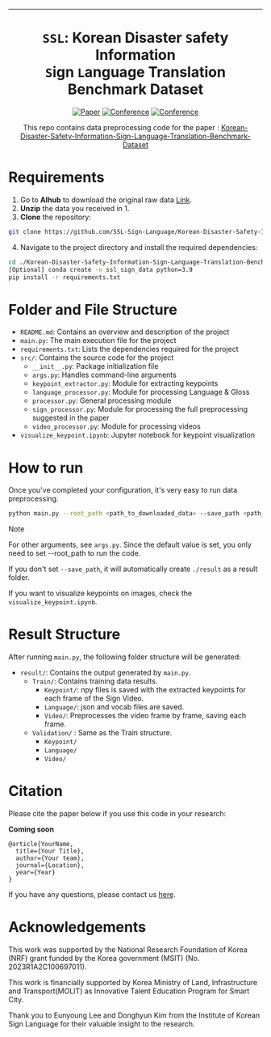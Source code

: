 --- 
<div align="center">    
  
# `SSL`: Korean Disaster `S`afety Information<br>`S`ign `L`anguage Translation Benchmark Dataset   

[![Paper](http://img.shields.io/badge/paper-arxiv.1001.2234-B31B1B.svg)](http://smartweb.yonsei.ac.kr/)
[![Conference](http://img.shields.io/badge/COLING-2024-4b44ce.svg)](https://lrec-coling-2024.org/)
[![Conference](https://img.shields.io/badge/LREC-2024-4b44ce.svg)](https://lrec-coling-2024.org/)

This repo contains data preprocessing code for the paper : [Korean-Disaster-Safety-Information-Sign-Language-Translation-Benchmark-Dataset]()
</div>

# Requirements  
1. Go to **AIhub** to download the original raw data [Link](https://www.aihub.or.kr/aihubdata/data/view.do?currMenu=115&topMenu=100&aihubDataSe=realm&dataSetSn=636).
2. **Unzip** the data you received in 1.
3. **Clone** the repository:
```bash
git clone https://github.com/SSL-Sign-Language/Korean-Disaster-Safety-Information-Sign-Language-Translation-Benchmark-Dataset.git
```
4. Navigate to the project directory and install the required dependencies:
```bash
cd ./Korean-Disaster-Safety-Information-Sign-Language-Translation-Benchmark-Dataset
[Optional] conda create -n ssl_sign_data python=3.9
pip install -r requirements.txt
```
# Folder and File Structure
- `README.md`: Contains an overview and description of the project
- `main.py`: The main execution file for the project
- `requirements.txt`: Lists the dependencies required for the project
- `src/`: Contains the source code for the project
  - `__init__.py`: Package initialization file
  - `args.py`: Handles command-line arguments
  - `keypoint_extractor.py`: Module for extracting keypoints
  - `language_processor.py`: Module for processing Language & Gloss
  - `processor.py`: General processing module
  - `sign_processor.py`: Module for processing the full preprocessing suggested in the paper
  - `video_processor.py`: Module for processing videos
- `visualize_keypoint.ipynb`: Jupyter notebook for keypoint visualization

# How to run   
Once you've completed your configuration, it's very easy to run data preprocessing.

```bash
python main.py --root_path <path_to_downloaded_data> --save_path <path_to_save_results>
```
> [!NOTE]
>
> For other arguments, see `args.py`. Since the default value is set, you only need to set --root_path to run the code.
> 
> If you don't set `--save_path`, it will automatically create `./result` as a result folder.
> 
> If you want to visualize keypoints on images, check the `visualize_keypoint.ipynb`.


# Result Structure
After running `main.py`, the following folder structure will be generated:
- `result/`: Contains the output generated by `main.py`.
  - `Train/`: Contains training data results.
    - `Keypoint/`: npy files is saved with the extracted keypoints for each frame of the Sign Video.
    - `Language/`: json and vocab files are saved.
    - `Video/`: Preprocesses the video frame by frame, saving each frame.
  - `Validation/` : Same as the Train structure.
    - `Keypoint/`
    - `Language/`
    - `Video/`

# Citation
Please cite the paper below if you use this code in your research:

**Coming soon**
```
@article{YourName,
  title={Your Title},
  author={Your team},
  journal={Location},
  year={Year}
}
```
If you have any questions, please contact us [here](http://smartweb.yonsei.ac.kr/).

# Acknowledgements
This work was supported by the National Research Foundation of Korea (NRF) grant funded by the Korea government (MSIT) (No. 2023R1A2C100697011).

This work is financially supported by Korea Ministry of Land, Infrastructure and Transport(MOLIT) as Innovative Talent Education Program for Smart City.

Thank you to Eunyoung Lee and Donghyun Kim from the Institute of Korean Sign Language for their valuable insight to the research.
